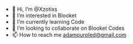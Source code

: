 - 👋 Hi, I’m @Xzotixs
- 👀 I’m interested in Blooket
- 🌱 I’m currently learning Code
- 💞️ I’m looking to collaborate on Blooket Codes
- 📫 How to reach me adampurpled@gmail.com

<!---
Xzotixs/Xzotixs is a ✨ special ✨ repository because its `README.md` (this file) appears on your GitHub profile.
You can click the Preview link to take a look at your changes.
--->
